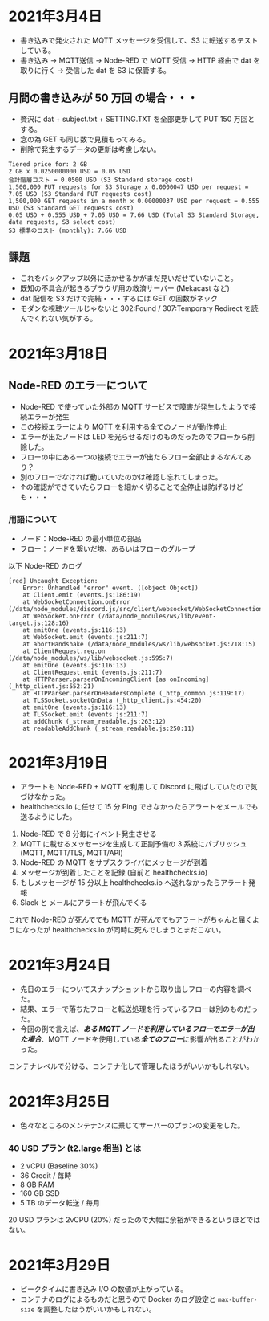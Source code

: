 # 2021年3月4日

- 書き込みで発火された MQTT メッセージを受信して、S3 に転送するテストしている。
- 書き込み → MQTT送信 → Node-RED で MQTT 受信 → HTTP 経由で dat を取りに行く → 受信した dat を S3 に保管する。

## 月間の書き込みが 50 万回 の場合・・・
- 贅沢に dat + subject.txt + SETTING.TXT を全部更新して PUT 150 万回とする。
- 念の為 GET も同じ数で見積もってみる。
- 削除で発生するデータの更新は考慮しない。

```
Tiered price for: 2 GB
2 GB x 0.0250000000 USD = 0.05 USD
合計階層コスト = 0.0500 USD (S3 Standard storage cost)
1,500,000 PUT requests for S3 Storage x 0.0000047 USD per request = 7.05 USD (S3 Standard PUT requests cost)
1,500,000 GET requests in a month x 0.00000037 USD per request = 0.555 USD (S3 Standard GET requests cost)
0.05 USD + 0.555 USD + 7.05 USD = 7.66 USD (Total S3 Standard Storage, data requests, S3 select cost)
S3 標準のコスト (monthly): 7.66 USD
```

## 課題
- これをバックアップ以外に活かせるかがまだ見いだせていないこと。
- 既知の不具合が起きるブラウザ用の救済サーバー (Mekacast など)
- dat 配信を S3 だけで完結・・・するには GET の回数がネック
- モダンな視聴ツールじゃないと 302:Found / 307:Temporary Redirect を読んでくれない気がする。

# 2021年3月18日

## Node-RED のエラーについて

- Node-RED で使っていた外部の MQTT サービスで障害が発生したようで接続エラーが発生
- この接続エラーにより MQTT を利用する全てのノードが動作停止
- エラーが出たノードは LED を光らせるだけのものだったのでフローから削除した。
- フローの中にある一つの接続でエラーが出たらフロー全部止まるなんてあり？
- 別のフローでなければ動いていたのかは確認し忘れてしまった。
- ↑の確認ができていたらフローを細かく切ることで全停止は防げるけども・・・

### 用語について

- ノード：Node-RED の最小単位の部品
- フロー：ノードを繋いだ塊、あるいはフローのグループ

以下 Node-RED のログ

```
[red] Uncaught Exception:
    Error: Unhandled "error" event. ([object Object])
    at Client.emit (events.js:186:19)
    at WebSocketConnection.onError (/data/node_modules/discord.js/src/client/websocket/WebSocketConnection.js:374:17)
    at WebSocket.onError (/data/node_modules/ws/lib/event-target.js:128:16)
    at emitOne (events.js:116:13)
    at WebSocket.emit (events.js:211:7)
    at abortHandshake (/data/node_modules/ws/lib/websocket.js:718:15)
    at ClientRequest.req.on (/data/node_modules/ws/lib/websocket.js:595:7)
    at emitOne (events.js:116:13)
    at ClientRequest.emit (events.js:211:7)
    at HTTPParser.parserOnIncomingClient [as onIncoming] (_http_client.js:552:21)
    at HTTPParser.parserOnHeadersComplete (_http_common.js:119:17)
    at TLSSocket.socketOnData (_http_client.js:454:20)
    at emitOne (events.js:116:13)
    at TLSSocket.emit (events.js:211:7)
    at addChunk (_stream_readable.js:263:12)
    at readableAddChunk (_stream_readable.js:250:11)
```

# 2021年3月19日

- アラートも Node-RED + MQTT を利用して Discord に飛ばしていたので気づけなかった。
- healthchecks.io に任せて 15 分 Ping できなかったらアラートをメールでも送るようにした。

1. Node-RED で 8 分毎にイベント発生させる
2. MQTT に載せるメッセージを生成して正副予備の 3 系統にパブリッシュ (MQTT, MQTT/TLS, MQTT/API)
3. Node-RED の MQTT をサブスクライバにメッセージが到着
4. メッセージが到着したことを記録 (自前と healthchecks.io)
5. もしメッセージが 15 分以上 healthchecks.io へ送れなかったらアラート発報
6. Slack と メールにアラートが飛んでくる

これで Node-RED が死んでても MQTT が死んでてもアラートがちゃんと届くようになったが healthchecks.io が同時に死んでしまうとまだこない。

# 2021年3月24日

- 先日のエラーについてスナップショットから取り出しフローの内容を調べた。
- 結果、エラーで落ちたフローと転送処理を行っているフローは別のものだった。
- 今回の例で言えば、***ある MQTT ノードを利用しているフローでエラーが出た場合***、MQTT ノードを使用している***全てのフロー***に影響が出ることがわかった。

コンテナレベルで分ける、コンテナ化して管理したほうがいいかもしれない。

# 2021年3月25日

- 色々なところのメンテナンスに乗じてサーバーのプランの変更をした。
 
### 40 USD プラン (t2.large 相当) とは

- 2 vCPU (Baseline 30%)
- 36 Credit / 毎時
- 8 GB RAM
- 160 GB SSD
- 5 TB のデータ転送 / 毎月

20 USD プランは 2vCPU (20%) だったので大幅に余裕ができるというほどではない。

# 2021年3月29日

- ピークタイムに書き込み I/O の数値が上がっている。
- コンテナのログによるものだと思うので Docker のログ設定と `max-buffer-size` を調整したほうがいいかもしれない。
